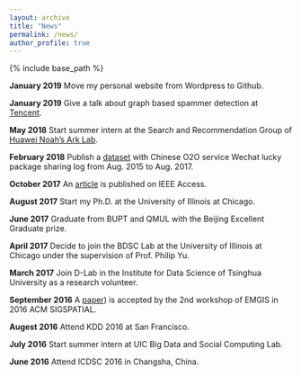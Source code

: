 ```yaml
---
layout: archive
title: "News"
permalink: /news/
author_profile: true
---
```


{% include base_path %}

**January 2019** Move my personal website from Wordpress to Github.

**January 2019** Give a talk about graph based spammer detection at [Tencent](https://beacon.qq.com).

**May 2018** Start summer intern at the Search and Recommendation Group of [Huawei Noah’s Ark Lab](http://www.noahlab.com.hk/#/home).

**February 2018** Publish a [dataset](http://ytongdou.com/files/WechatLog.zip) with Chinese O2O service Wechat lucky package sharing log from Aug. 2015 to Aug. 2017.

**October 2017** An [article](http://ytongdou.com/files/A%20Novel%20Centrality%20Cascading%20Based%20Edge%20Parameter%20Evaluation%20Method%20for%20Robust%20Influence%20Maximization.pdf) is published on IEEE Access.

**August 2017** Start my Ph.D. at the University of Illinois at Chicago.

**June 2017** Graduate from BUPT and QMUL with the Beijing Excellent Graduate prize.

**April 2017** Decide to join the BDSC Lab at the University of Illinois at Chicago under the supervision of Prof. Philip Yu.

**March 2017** Join D-Lab in the Institute for Data Science of Tsinghua University as a research volunteer.

**September 2016** A [paper](http://ytongdou.com/files/CPS%20model%20based%20online%20opinion%20governance%20modeling%20and%20evaluation%20of%20emergency%20accidents.pdf)) is accepted by the 2nd workshop of EMGIS in 2016 ACM SIGSPATIAL.

**Augest 2016** Attend KDD 2016 at San Francisco.

**July 2016** Start summer intern at UIC Big Data and Social Computing Lab.

**June 2016** Attend ICDSC 2016 in Changsha, China.